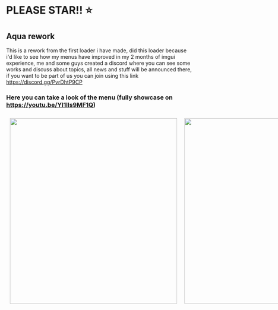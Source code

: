 # PLEASE STAR!! ⭐

## Aqua rework 

This is a rework from the first loader i have made, did this loader because i'd like to see how my menus have improved in my 2 months of imgui experience, me and some guys created a discord where you can see some works and discuss about topics, all news and stuff will be announced there, if you want to be part of us you can join using this link https://discord.gg/PvrDhtP9CP 


### Here you can take a look of the menu (fully showcase on https://youtu.be/YI1lls9MF1Q)<p align="center">

<div style="display: flex; flex-direction: row;">
  <img src="https://github.com/Baikzz/Aqua-rework-Free-ImGui-Loader/assets/147743941/41f09eec-b70a-4766-8a1d-4aa2522a1c92" width="450" height="500" style="margin: 10px;" />  
  <img src="https://github.com/Baikzz/Aqua-rework-Free-ImGui-Loader/assets/147743941/c5133ed5-1107-4c38-9b7e-63e73964a30c" width="450" height="500" style="margin: 10px;" />
</div>
